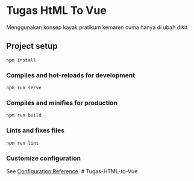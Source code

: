 # Tugas HtML To Vue
Menggunakan konsep kayak pratikum kemaren cuma hanya di ubah dikit

## Project setup
```
npm install
```

### Compiles and hot-reloads for development
```
npm run serve
```

### Compiles and minifies for production
```
npm run build
```

### Lints and fixes files
```
npm run lint
```

### Customize configuration
See [Configuration Reference](https://cli.vuejs.org/config/).
#   T u g a s - H T M L - t o - V u e  
 